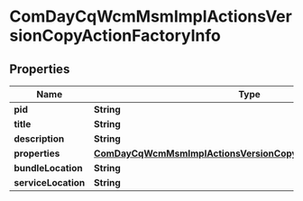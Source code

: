 

# ComDayCqWcmMsmImplActionsVersionCopyActionFactoryInfo

## Properties

Name | Type | Description | Notes
------------ | ------------- | ------------- | -------------
**pid** | **String** |  |  [optional]
**title** | **String** |  |  [optional]
**description** | **String** |  |  [optional]
**properties** | [**ComDayCqWcmMsmImplActionsVersionCopyActionFactoryProperties**](ComDayCqWcmMsmImplActionsVersionCopyActionFactoryProperties.md) |  |  [optional]
**bundleLocation** | **String** |  |  [optional]
**serviceLocation** | **String** |  |  [optional]



